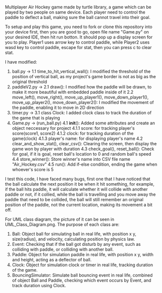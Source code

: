 Multiplayer Air Hockey game made by turtle library, a game which can be played by two people on same device. Each player need to control the paddle to deflect a ball, making sure the ball cannot travel into their goal.

To setup and play this game, you need to fork or clone this repository into your device first, then you are good to go, open file name "Game.py" on your desired IDE, then hit run botton.
It should pop up a display screen for you to play. Player1 uses arrow key to control paddle, while Player2 uses wasd key to control paddle, escape for stat, then you can press c to clear stat.

I have modified:
1. ball.py ->
   1.1 time_to_hit_vertical_wall(): I modified the threshold of the position of vertical ball, as my project's game border is not as big as the original threshold
2. paddleV2.py ->
   2.1 draw(): I modified how the paddle will be drawn, to make it more beautiful with embedded paddle inside of it
   2.2 move_left(), move_right(), move_up_player1(), move_down_player1(), move_up_player2(), move_down_player2(): I modified the movement of the paddle, enabling it to move in 2D direction
3. timer.py ->
   3.1 class Clock: I added clock class to track the duration of the game that is playing
4. Game.py -> (run_ball.py)
   4.1 __init__(): Added some attributes and create an object neccessary for project
      4.1.1 score: for tracking player's score(score1, score2)
      4.1.2 clock: for tracking duration of the game(clock)
      4.1.3 player's name: for displaying player's name
   4.2 clear_and_show_stat(), clear_csv(): Clearing the screen, then display the game won by player with duration
   4.3 check_goal(), reset_ball(): Check for goal, if it is goal, reset ball's location to 0 and random ball's speed
   4.4 store_winner(): Store winner's name into CSV file name "Air_Hockey.csv"
   4.5 run(): Add if-else condition, ending the game when whoever's score is 5

I test this code, I have faced many bugs, first one that I have noticed that the ball calculate the next position it be when it hit something, for example, if the ball hits paddle, it will calculate whether it will collide with another paddle or not, if it collied, while the ball is travelling and you move away the paddle that need to be collided, the ball will still remember an original position of the paddle, not the current location, making its movement a bit off.

For UML class diagram, the picture of it can be seen in UML_Class_Diagram.png.
The purpose of each class are:
1. Ball: Object ball for simulating ball in real life, with position x y, size(radius), and velocity, calculating position by physics law.
2. Event: Checking that if the ball got disturb by any event, such as colliding with paddle, or colliding with another ball.
3. Paddle: Object for simulation paddle in real life, with position x y, width and height, acting as a deflector of ball.
4. Clock: Object for simulation clock or timer in real life, tracking duration of the game.
5. BouncingSimulator: Simulate ball bouncing event in real life, combined of object Ball and Paddle, checking which event occurs by Event, and track duration using Clock.
